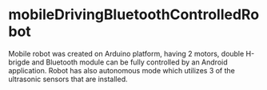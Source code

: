 # mobileDrivingBluetoothControlledRobot

Mobile robot was created on Arduino platform, having 2 motors, double H-brigde and Bluetooth module can be fully controlled by an Android application. Robot has also autonomous mode which utilizes 3 of the ultrasonic sensors that are installed.
